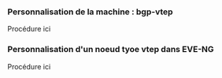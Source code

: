 ### Personnalisation de la machine : bgp-vtep
Procédure ici

### Personnalisation d'un noeud tyoe vtep dans EVE-NG 
Procédure ici